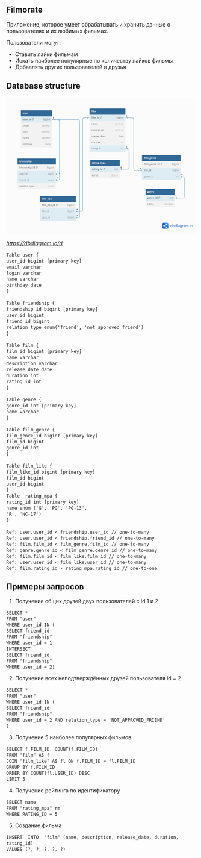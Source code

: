 ## Filmorate
Приложение, которое умеет обрабатывать и хранить данные о пользователях и их любимых фильмах.

Пользователи могут:
- Ставить лайки фильмам
- Искать наиболее популярные по количеству лайков фильмы
- Добавлять других пользователей в друзья

## Database structure
![alt text](Database.png )

*https://dbdiagram.io/d*
````
Table user {
user_id bigint [primary key]
email varchar
login varchar
name varchar
birthday date
}

Table friendship {
friendship_id bigint [primary key]
user_id bigint
friend_id bigint
relation_type enum('friend', 'not_approved_friend')
}

Table film {
film_id bigint [primary key]
name varchar
description varchar
release_date date
duration int  
rating_id int
}

Table genre {
genre_id int [primary key]
name varchar
}

Table film_genre {
film_genre_id bigint [primary key]
film_id bigint
genre_id int
}

Table film_like {
film_like_id bigint [primary key]
film_id bigint
user_id bigint
}
Table  rating_mpa {
rating_id int [primary key]
name enum ('G', 'PG', 'PG-13',
'R', 'NC-17')
}

Ref: user.user_id < friendship.user_id // one-to-many
Ref: user.user_id < friendship.friend_id // one-to-many
Ref: film.film_id < film_genre.film_id // one-to-many
Ref: genre.genre_id < film_genre.genre_id // one-to-many
Ref: film.film_id < film_like.film_id // one-to-many
Ref: user.user_id < film_like.user_id // one-to-many
Ref: film.rating_id - rating_mpa.rating_id // one-to-one
````
## Примеры запросов
1) Получение общих друзей двух пользователей с id 1 и 2 
````
SELECT * 
FROM "user"
WHERE user_id IN (
SELECT friend_id 
FROM "friendship"
WHERE user_id = 1 
INTERSECT 
SELECT friend_id 
FROM "friendship" 
WHERE user_id = 2)
````
2) Получение всех неподтверждённых друзей пользователя id = 2
````
SELECT * 
FROM "user"
WHERE user_id IN (
SELECT friend_id 
FROM "friendship"
WHERE user_id = 2 AND relation_type = 'NOT_APPROVED_FRIEND'
)
````
3) Получение 5 наиболее популярных фильмов
````
SELECT f.FILM_ID, COUNT(f.FILM_ID)  
FROM "film" AS f
JOIN "film_like" AS fl ON f.FILM_ID = fl.FILM_ID 
GROUP BY f.FILM_ID
ORDER BY COUNT(fl.USER_ID) DESC 
LIMIT 5
````
4) Получение рейтинга по идентификатору
````
SELECT name
FROM "rating_mpa" rm
WHERE RATING_ID = 5
````
5) Создание фильма 
````
INSERT  INTO  "film" (name, description, release_date, duration, rating_id)  
VALUES (?, ?, ?, ?, ?)
````